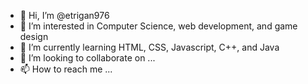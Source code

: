 - 👋 Hi, I’m @etrigan976
- 👀 I’m interested in Computer Science, web development, and game design
- 🌱 I’m currently learning HTML, CSS, Javascript, C++, and Java
- 💞️ I’m looking to collaborate on ...
- 📫 How to reach me ...

<!---
etrigan976/etrigan976 is a ✨ special ✨ repository because its `README.md` (this file) appears on your GitHub profile.
You can click the Preview link to take a look at your changes.
--->
